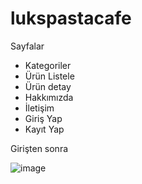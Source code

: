 # lukspastacafe

Sayfalar
* Kategoriler
* Ürün Listele
* Ürün detay
* Hakkımızda
* İletişim
* Giriş Yap
* Kayıt Yap

Girişten sonra

![image](https://user-images.githubusercontent.com/19586487/140702741-15ca9526-0582-4cc0-bfb2-3e69c9f31eca.png)
